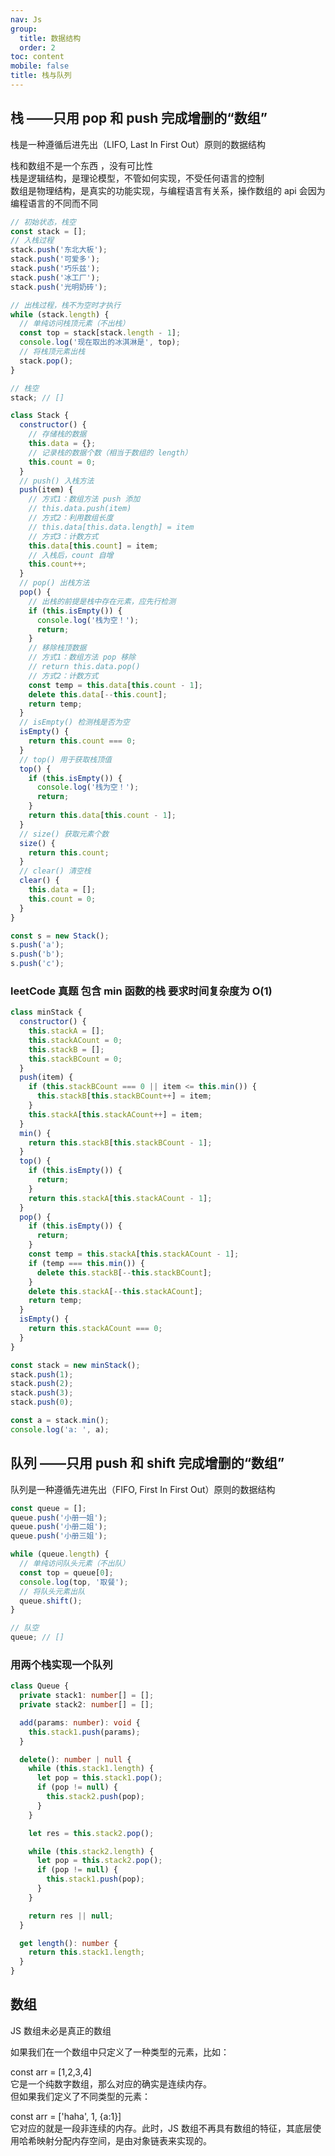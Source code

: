 ```yaml
---
nav: Js
group:
  title: 数据结构
  order: 2
toc: content
mobile: false
title: 栈与队列
---
```


## 栈 ——只用 pop 和 push 完成增删的“数组”

栈是一种遵循后进先出（LIFO, Last In First Out）原则的数据结构

栈和数组不是一个东西 ，没有可比性  
栈是逻辑结构，是理论模型，不管如何实现，不受任何语言的控制  
数组是物理结构，是真实的功能实现，与编程语言有关系，操作数组的 api 会因为编程语言的不同而不同

```js
// 初始状态，栈空
const stack = [];
// 入栈过程
stack.push('东北大板');
stack.push('可爱多');
stack.push('巧乐兹');
stack.push('冰工厂');
stack.push('光明奶砖');

// 出栈过程，栈不为空时才执行
while (stack.length) {
  // 单纯访问栈顶元素（不出栈）
  const top = stack[stack.length - 1];
  console.log('现在取出的冰淇淋是', top);
  // 将栈顶元素出栈
  stack.pop();
}

// 栈空
stack; // []

class Stack {
  constructor() {
    // 存储栈的数据
    this.data = {};
    // 记录栈的数据个数（相当于数组的 length）
    this.count = 0;
  }
  // push() 入栈方法
  push(item) {
    // 方式1：数组方法 push 添加
    // this.data.push(item)
    // 方式2：利用数组长度
    // this.data[this.data.length] = item
    // 方式3：计数方式
    this.data[this.count] = item;
    // 入栈后，count 自增
    this.count++;
  }
  // pop() 出栈方法
  pop() {
    // 出栈的前提是栈中存在元素，应先行检测
    if (this.isEmpty()) {
      console.log('栈为空！');
      return;
    }
    // 移除栈顶数据
    // 方式1：数组方法 pop 移除
    // return this.data.pop()
    // 方式2：计数方式
    const temp = this.data[this.count - 1];
    delete this.data[--this.count];
    return temp;
  }
  // isEmpty() 检测栈是否为空
  isEmpty() {
    return this.count === 0;
  }
  // top() 用于获取栈顶值
  top() {
    if (this.isEmpty()) {
      console.log('栈为空！');
      return;
    }
    return this.data[this.count - 1];
  }
  // size() 获取元素个数
  size() {
    return this.count;
  }
  // clear() 清空栈
  clear() {
    this.data = [];
    this.count = 0;
  }
}

const s = new Stack();
s.push('a');
s.push('b');
s.push('c');
```

### leetCode 真题 包含 min 函数的栈 要求时间复杂度为 O(1)

```js
class minStack {
  constructor() {
    this.stackA = [];
    this.stackACount = 0;
    this.stackB = [];
    this.stackBCount = 0;
  }
  push(item) {
    if (this.stackBCount === 0 || item <= this.min()) {
      this.stackB[this.stackBCount++] = item;
    }
    this.stackA[this.stackACount++] = item;
  }
  min() {
    return this.stackB[this.stackBCount - 1];
  }
  top() {
    if (this.isEmpty()) {
      return;
    }
    return this.stackA[this.stackACount - 1];
  }
  pop() {
    if (this.isEmpty()) {
      return;
    }
    const temp = this.stackA[this.stackACount - 1];
    if (temp === this.min()) {
      delete this.stackB[--this.stackBCount];
    }
    delete this.stackA[--this.stackACount];
    return temp;
  }
  isEmpty() {
    return this.stackACount === 0;
  }
}

const stack = new minStack();
stack.push(1);
stack.push(2);
stack.push(3);
stack.push(0);

const a = stack.min();
console.log('a: ', a);
```

## 队列 ——只用 push 和 shift 完成增删的“数组”

队列是一种遵循先进先出（FIFO, First In First Out）原则的数据结构

```js
const queue = [];
queue.push('小册一姐');
queue.push('小册二姐');
queue.push('小册三姐');

while (queue.length) {
  // 单纯访问队头元素（不出队）
  const top = queue[0];
  console.log(top, '取餐');
  // 将队头元素出队
  queue.shift();
}

// 队空
queue; // []
```

### 用两个栈实现一个队列

```ts
class Queue {
  private stack1: number[] = [];
  private stack2: number[] = [];

  add(params: number): void {
    this.stack1.push(params);
  }

  delete(): number | null {
    while (this.stack1.length) {
      let pop = this.stack1.pop();
      if (pop != null) {
        this.stack2.push(pop);
      }
    }

    let res = this.stack2.pop();

    while (this.stack2.length) {
      let pop = this.stack2.pop();
      if (pop != null) {
        this.stack1.push(pop);
      }
    }

    return res || null;
  }

  get length(): number {
    return this.stack1.length;
  }
}
```

## 数组

JS 数组未必是真正的数组

如果我们在一个数组中只定义了一种类型的元素，比如：

const arr = [1,2,3,4]  
它是一个纯数字数组，那么对应的确实是连续内存。  
但如果我们定义了不同类型的元素：

const arr = ['haha', 1, {a:1}]  
它对应的就是一段非连续的内存。此时，JS 数组不再具有数组的特征，其底层使用哈希映射分配内存空间，是由对象链表来实现的。
